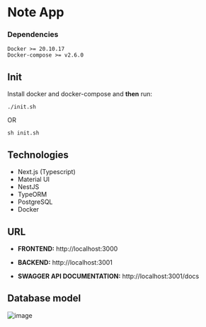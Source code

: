 
# Note App

### Dependencies
```
Docker >= 20.10.17
Docker-compose >= v2.6.0
```
## Init

Install docker and docker-compose and **then** run:
```
./init.sh
```
OR
```
sh init.sh
```

## Technologies

- Next.js (Typescript)
- Material UI
- NestJS
- TypeORM
- PostgreSQL
- Docker


## URL

- **FRONTEND:** http://localhost:3000

- **BACKEND:** http://localhost:3001

- **SWAGGER API DOCUMENTATION:** http://localhost:3001/docs

## Database model
![image](https://user-images.githubusercontent.com/28931847/192919673-d32ac1b9-9674-476d-b9d5-68ab5d8a1a2e.png)
